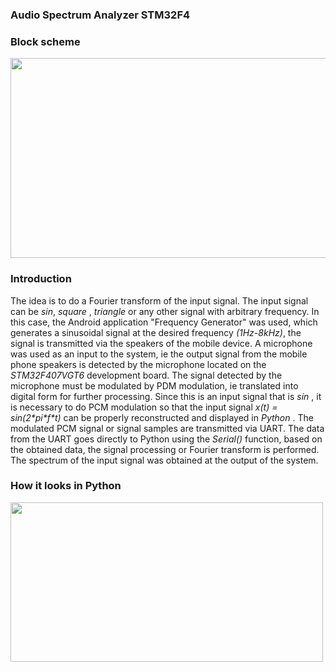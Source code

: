 <h3>Audio Spectrum Analyzer STM32F4</h3>

<h3>Block scheme</h3>
<img width="700" height="320" src="https://imgur.com/oRtLfcs.png"></img>

<h3>Introduction</h3>
<p stlye="font-weight: normal;">The idea is to do a Fourier transform of the input signal. The input signal can be <i>sin</i>, <i> square </i>, <i> triangle </i> or any other signal with arbitrary frequency. In this case, the Android application "Frequency Generator" was used, which generates a sinusoidal signal at the desired frequency <i>(1Hz-8kHz)</i>, the signal is transmitted via the speakers of the mobile device. A microphone was used as an input to the system, ie the output signal from the mobile phone speakers is detected by the microphone located on the <i>STM32F407VGT6</i> development board. The signal detected by the microphone must be modulated by PDM modulation, ie translated into digital form for further processing. Since this is an input signal that is <i> sin </i>, it is necessary to do PCM modulation so that the input signal <i>x(t) = sin(2*pi*f*t)</i> can be properly reconstructed and displayed in <i> Python </i>. The modulated PCM signal or signal samples are transmitted via UART. The data from the UART goes directly to Python using the <i>Serial()</i> function, based on the obtained data, the signal processing or Fourier transform is performed. The spectrum of the input signal was obtained at the output of the system.</p>

<h3>How it looks in Python</h3>
<img width="500" height="255" src="https://i.imgur.com/3YT0UbX.gif"></img>


